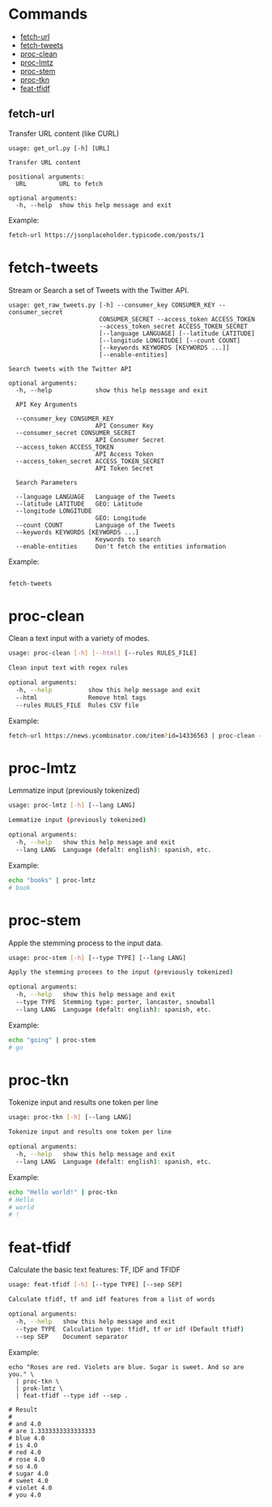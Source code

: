 # Commands

- [fetch-url](#fetch-url)
- [fetch-tweets](#fetch-tweets)
- [proc-clean](#proc-clean)
- [proc-lmtz](#proc-lmtz)
- [proc-stem](#proc-stem)
- [proc-tkn](#proc-tkn)
- [feat-tfidf](#feat-tfidf)

## fetch-url
Transfer URL content (like CURL)

```
usage: get_url.py [-h] [URL]

Transfer URL content

positional arguments:
  URL         URL to fetch

optional arguments:
  -h, --help  show this help message and exit
```

Example:
```bash
fetch-url https://jsonplaceholder.typicode.com/posts/1
```

# fetch-tweets
Stream or Search a set of Tweets with the Twitter API.

```
usage: get_raw_tweets.py [-h] --consumer_key CONSUMER_KEY --consumer_secret
                         CONSUMER_SECRET --access_token ACCESS_TOKEN
                         --access_token_secret ACCESS_TOKEN_SECRET
                         [--language LANGUAGE] [--latitude LATITUDE]
                         [--longitude LONGITUDE] [--count COUNT]
                         [--keywords KEYWORDS [KEYWORDS ...]]
                         [--enable-entities]

Search tweets with the Twitter API

optional arguments:
  -h, --help            show this help message and exit

  API Key Arguments

  --consumer_key CONSUMER_KEY
                        API Consumer Key
  --consumer_secret CONSUMER_SECRET
                        API Consumer Secret
  --access_token ACCESS_TOKEN
                        API Access Token
  --access_token_secret ACCESS_TOKEN_SECRET
                        API Token Secret

  Search Parameters

  --language LANGUAGE   Language of the Tweets
  --latitude LATITUDE   GEO: Latitude
  --longitude LONGITUDE
                        GEO: Longitude
  --count COUNT         Language of the Tweets
  --keywords KEYWORDS [KEYWORDS ...]
                        Keywords to search
  --enable-entities     Don't fetch the entities information
```
Example:
```bash

fetch-tweets

```

# proc-clean
Clean a text input with a variety of modes.

```bash
usage: proc-clean [-h] [--html] [--rules RULES_FILE]

Clean input text with regex rules

optional arguments:
  -h, --help          show this help message and exit
  --html              Remove html tags
  --rules RULES_FILE  Rules CSV file
```

Example:
```bash
fetch-url https://news.ycombinator.com/item?id=14336563 | proc-clean --html
```

# proc-lmtz
Lemmatize input (previously tokenized)

```bash
usage: proc-lmtz [-h] [--lang LANG]

Lemmatize input (previously tokenized)

optional arguments:
  -h, --help   show this help message and exit
  --lang LANG  Language (defalt: english): spanish, etc.
```

Example:
```bash
echo "books" | proc-lmtz
# book
```

# proc-stem
Apple the stemming process to the input data.

```bash
usage: proc-stem [-h] [--type TYPE] [--lang LANG]

Apply the stemming procees to the input (previously tokenized)

optional arguments:
  -h, --help   show this help message and exit
  --type TYPE  Stemming type: porter, lancaster, snowball
  --lang LANG  Language (defalt: english): spanish, etc.
```

Example:
```bash
echo "going" | proc-stem
# go
```

# proc-tkn
Tokenize input and results one token per line

```bash
usage: proc-tkn [-h] [--lang LANG]

Tokenize input and results one token per line

optional arguments:
  -h, --help   show this help message and exit
  --lang LANG  Language (defalt: english): spanish, etc.

```

Example:
```bash
echo "Hello world!" | proc-tkn
# Hello
# world
# !
```

# feat-tfidf
Calculate the basic text features: TF, IDF and TFIDF

```bash
usage: feat-tfidf [-h] [--type TYPE] [--sep SEP]

Calculate tfidf, tf and idf features from a list of words

optional arguments:
  -h, --help   show this help message and exit
  --type TYPE  Calculation type: tfidf, tf or idf (Default tfidf)
  --sep SEP    Document separator
```

Example:
```
echo "Roses are red. Violets are blue. Sugar is sweet. And so are you." \
  | proc-tkn \
  | prok-lmtz \
  | feat-tfidf --type idf --sep .

# Result
#
# and 4.0
# are 1.3333333333333333
# blue 4.0
# is 4.0
# red 4.0
# rose 4.0
# so 4.0
# sugar 4.0
# sweet 4.0
# violet 4.0
# you 4.0
```
